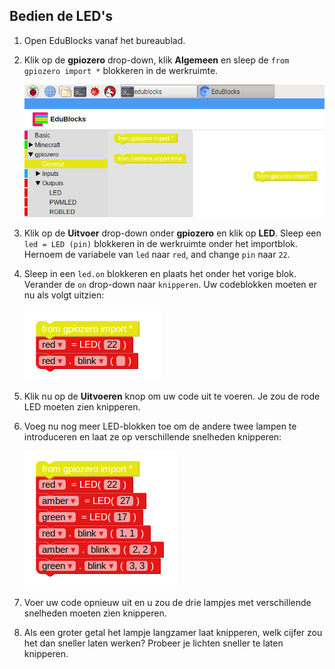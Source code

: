 ## Bedien de LED's

1. Open EduBlocks vanaf het bureaublad.

2. Klik op de **gpiozero** drop-down, klik **Algemeen** en sleep de `from gpiozero import *` blokkeren in de werkruimte.
    
    ![](images/edublocks1.png)

3. Klik op de **Uitvoer** drop-down onder **gpiozero** en klik op **LED**. Sleep een `led = LED (pin)` blokkeren in de werkruimte onder het importblok. Hernoem de variabele van `led` naar `red`, and change `pin` naar `22`.

4. Sleep in een `led.on` blokkeren en plaats het onder het vorige blok. Verander de `on` drop-down naar `knipperen`. Uw codeblokken moeten er nu als volgt uitzien:
    
    ![](images/edublocks2.png)

5. Klik nu op de **Uitvoeren** knop om uw code uit te voeren. Je zou de rode LED moeten zien knipperen.

6. Voeg nu nog meer LED-blokken toe om de andere twee lampen te introduceren en laat ze op verschillende snelheden knipperen:
    
    ![](images/edublocks3.png)

7. Voer uw code opnieuw uit en u zou de drie lampjes met verschillende snelheden moeten zien knipperen.

8. Als een groter getal het lampje langzamer laat knipperen, welk cijfer zou het dan sneller laten werken? Probeer je lichten sneller te laten knipperen.